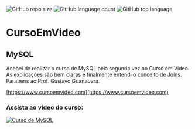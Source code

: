 ![GitHub repo size](https://img.shields.io/github/repo-size/otavioeiji/CursoEmVideo-MySQL)
![GitHub language count](https://img.shields.io/github/languages/count/otavioeiji/CursoEmVideo-MySQL)
![GitHub top language](https://img.shields.io/github/languages/top/otavioeiji/CursoEmVideo-MySQL)
# CursoEmVideo
## MySQL

Acebei de realizar o curso de MySQL pela segunda vez no Curso em Video.
As explicações são bem claras e finalmente entendi o conceito de Joins. Parabéns ao Prof. Gustavo Guanabara.

[https://www.cursoemvideo.com](https://www.cursoemvideo.com)

### Assista ao vídeo do curso:
[![Curso de MySQL](http://img.youtube.com/vi/Ofktsne-utM/0.jpg)](http://www.youtube.com/watch?v=Ofktsne-utM "Curso em Vídeo")
